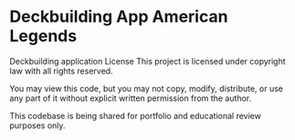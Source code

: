 ﻿# Deckbuilding App American Legends
 Deckbuilding application License This project is licensed under copyright law with all rights reserved.

You may view this code, but you may not copy, modify, distribute, or use any part of it without explicit written permission from the author.

This codebase is being shared for portfolio and educational review purposes only.
